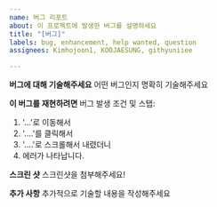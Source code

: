 ```yaml
---
name: 버그 리포트
about: 이 프로젝트에 발생한 버그를 설명하세요
title: "[버그]"
labels: bug, enhancement, help wanted, question
assignees: Kimhojoon1, KOOJAESUNG, githyuniiee

---
```


**버그에 대해 기술해주세요**
어떤 버그인지 명확히 기술해주세요

**이 버그를 재현하려면**
버그 발생 조건 및 스탭:
1. '...'로 이동해서
2. '....'를 클릭해서
3. '....'로 스크롤해서 내렸더니
4. 에러가 나타납니다.

**스크린 샷**
스크린샷을 첨부해주세요!

**추가 사항**
추가적으로 기술할 내용을 작성해주세요
